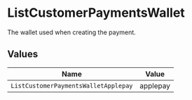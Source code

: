 # ListCustomerPaymentsWallet

The wallet used when creating the payment.


## Values

| Name                                 | Value                                |
| ------------------------------------ | ------------------------------------ |
| `ListCustomerPaymentsWalletApplepay` | applepay                             |